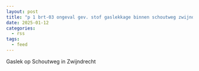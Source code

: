 ```yaml
---
layout: post
title: "p 1 brt-03 ongeval gev. stof gaslekkage binnen schoutweg zwijndrecht 189492 186331"
date: 2025-01-12
categories: 
  - rss
tags: 
  - feed
---
```


Gaslek op Schoutweg in Zwijndrecht
